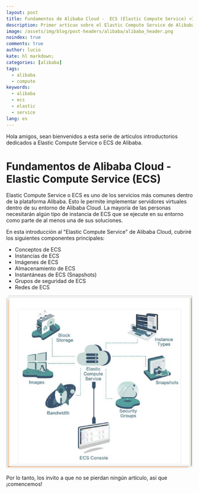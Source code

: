 ```yaml
---
layout: post
title: Fundamentos de Alibaba Cloud -  ECS (Elastic Compute Service) <Información General>
description: Primer artícuo sobre el Elastic Compute Service de Alibaba, o ECS, uno de los servicios más comunes dentro de la plataforma Alibaba.
image: /assets/img/blog/post-headers/alibaba/alibaba_header.png
noindex: true
comments: true
author: lucio
kate: hl markdown;
categories: [alibaba]
tags:
  - alibaba
  - compute
keywords:
  - alibaba
  - ecs
  - elastic
  - service
lang: es
---
```


Hola amigos, sean bienvenidos a esta serie de artículos introductorios dedicados a Elastic Compute Service o ECS de Alibaba.

# Fundamentos de Alibaba Cloud - Elastic Compute Service (ECS)

Elastic Compute Service o ECS es uno de los servicios más comunes dentro de la plataforma Alibaba. Esto le permite implementar servidores virtuales dentro de su entorno de Alibaba Cloud. La mayoría de las personas necesitarán algún tipo de instancia de ECS que se ejecute en su entorno como parte de al menos una de sus soluciones. 

En esta introducción al "Elastic Compute Service" de Alibaba Cloud, cubriré los siguientes componentes principales: 

- Conceptos de ECS 
- Instancias de ECS
- Imágenes de ECS
- Almacenamiento de ECS
- Instantáneas de ECS (Snapshots)
- Grupos de seguridad de ECS 
- Redes de ECS

![image](/assets/img/blog/tutorials/alibaba/articulos-ecs/componentes-alibaba.png)

Por lo tanto, los invito a que no se pierdan ningún artículo, asi que ¡comencemos!
